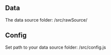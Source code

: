 ## Data

The data source folder: /src/rawSource/


## Config

Set path to your data source folder: /src/config.js
